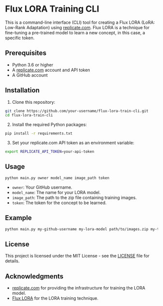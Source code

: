 # Flux LORA Training CLI

This is a command-line interface (CLI) tool for creating a Flux LORA (LoRA: Low-Rank Adaptation) using [replicate.com](https://replicate.com). Flux LORA is a technique for fine-tuning a pre-trained model to learn a new concept, in this case, a specific token.

## Prerequisites

- Python 3.6 or higher
- A [replicate.com](https://replicate.com) account and API token
- A GitHub account

## Installation

1. Clone this repository:

```bash
git clone https://github.com/your-username/flux-lora-train-cli.git
cd flux-lora-train-cli
```

2. Install the required Python packages:

```bash
pip install -r requirements.txt
```

3. Set your replicate.com API token as an environment variable:

```bash
export REPLICATE_API_TOKEN=your-api-token
```

## Usage

```bash
python main.py owner model_name image_path token
```

- `owner`: Your GitHub username.
- `model_name`: The name for your LORA model.
- `image_path`: The path to the zip file containing training images.
- `token`: The token for the concept to be learned.

## Example

```bash
python main.py my-github-username my-lora-model path/to/images.zip my-token
```

## License

This project is licensed under the MIT License - see the [LICENSE](LICENSE) file for details.

## Acknowledgments

- [replicate.com](https://replicate.com) for providing the infrastructure for training the LORA model.
- [Flux LORA](https://github.com/Flux-AI-Labs/flux-lora) for the LORA training technique.